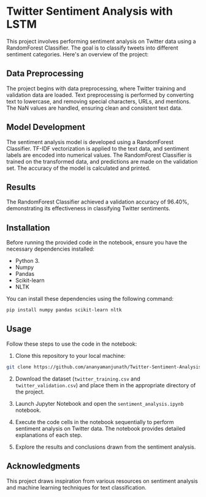 # Twitter Sentiment Analysis with LSTM
This project involves performing sentiment analysis on Twitter data using a RandomForest Classifier. The goal is to classify tweets into different sentiment categories. Here's an overview of the project:


## Data Preprocessing

The project begins with data preprocessing, where Twitter training and validation data are loaded. Text preprocessing is performed by converting text to lowercase, and removing special characters, URLs, and mentions. The NaN values are handled, ensuring clean and consistent text data.

## Model Development

The sentiment analysis model is developed using a RandomForest Classifier. TF-IDF vectorization is applied to the text data, and sentiment labels are encoded into numerical values. The RandomForest Classifier is trained on the transformed data, and predictions are made on the validation set. The accuracy of the model is calculated and printed.

## Results

The RandomForest Classifier achieved a validation accuracy of 96.40%, demonstrating its effectiveness in classifying Twitter sentiments.


## Installation

Before running the provided code in the notebook, ensure you have the necessary dependencies installed:

-   Python 3.
-   Numpy
-   Pandas
-   Scikit-learn
-   NLTK

You can install these dependencies using the following command:

```bash
pip install numpy pandas scikit-learn nltk 
```
## Usage

Follow these steps to use the code in the notebook:

1.  Clone this repository to your local machine:

```bash
git clone https://github.com/ananyamanjunath/Twitter-Sentiment-Analysis.git 
```
2.  Download the dataset (`twitter_training.csv` and `twitter_validation.csv`) and place them in the appropriate directory of the project.
    
3.  Launch Jupyter Notebook and open the `sentiment_analysis.ipynb` notebook.
    
4.  Execute the code cells in the notebook sequentially to perform sentiment analysis on Twitter data. The notebook provides detailed explanations of each step.
    
5.  Explore the results and conclusions drawn from the sentiment analysis.

## Acknowledgments

This project draws inspiration from various resources on sentiment analysis and machine learning techniques for text classification.
